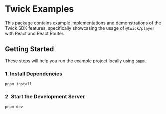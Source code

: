 # Twick Examples

This package contains example implementations and demonstrations of the Twick SDK features, specifically showcasing the usage of `@twick/player` with React and React Router.

## Getting Started

These steps will help you run the example project locally using [`pnpm`](https://pnpm.io/).

### 1. Install Dependencies

```
pnpm install
```

### 2. Start the Development Server


```
pnpm dev
```